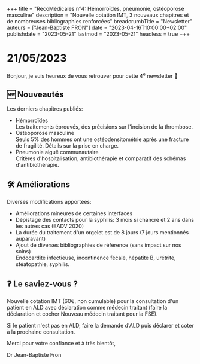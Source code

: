 +++
title = "RecoMédicales n°4: Hémorroïdes, pneumonie, ostéoporose masculine"
description = "Nouvelle cotation IMT, 3 nouveaux chapitres et de nombreuses bibliographies renforcées"
breadcrumbTitle = "Newsletter"
auteurs = ["Jean-Baptiste FRON"]
date = "2023-04-16T10:00:00+02:00"
publishdate = "2023-05-21"
lastmod = "2023-05-21"
headless = true
+++

# 21/05/2023

Bonjour, je suis heureux de vous retrouver pour cette 4<sup>e</sup> newsletter 📰

## 🆕 Nouveautés

Les derniers chapitres publiés:

- Hémorroïdes  
  Les traitements éprouvés, des précisions sur l'incision de la thrombose.
- Ostéoporose masculine  
  Seuls 5% des hommes ont une ostéodensitométrie après une fracture de fragilité. Détails sur la prise en charge.
- Pneumonie aiguë communautaire  
  Critères d'hospitalisation, antibiothérapie et comparatif des schémas d'antibiothérapie.

## 🛠️ Améliorations

Diverses modifications apportées:

- Améliorations mineures de certaines interfaces
- Dépistage des contacts pour la syphilis: 3 mois si chancre et 2 ans dans les autres cas (EADV 2020)
- La durée du traitement d'un orgelet est de 8 jours (7 jours mentionnés auparavant)
- Ajout de diverses bibliographies de référence (sans impact sur nos soins)  
  Endocardite infectieuse, incontinence fécale, hépatite B, urétrite, stéatopathie, syphilis.

## ❓ Le saviez-vous ?

Nouvelle cotation IMT (60€, non cumulable) pour la consultation d'un patient en ALD avec déclaration comme médecin traitant (faire la déclaration et cocher Nouveau médecin traitant pour la FSE).

Si le patient n'est pas en ALD, faire la demande d'ALD puis déclarer et coter à la prochaine consultation.

Merci pour votre confiance et à très bientôt,

Dr Jean-Baptiste Fron
